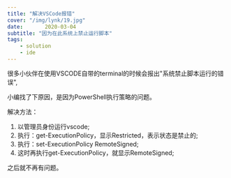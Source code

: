 ```yaml
---
title: "解决VSCode报错"
cover: "/img/lynk/19.jpg"
date:       2020-03-04
subtitle: "因为在此系统上禁止运行脚本"
tags:
	- solution
	- ide
---
```





很多小伙伴在使用VSCODE自带的terminal的时候会报出"系统禁止脚本运行的错误",

小编找了下原因，是因为PowerShell执行策略的问题。

解决方法：

1. 以管理员身份运行vscode;
2. 执行：get-ExecutionPolicy，显示Restricted，表示状态是禁止的;
3. 执行：set-ExecutionPolicy RemoteSigned;
4. 这时再执行get-ExecutionPolicy，就显示RemoteSigned;

之后就不再有问题。